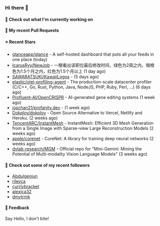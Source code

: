 ### Hi there 👋

#### 👷 Check out what I'm currently working on

#### 🔨 My recent Pull Requests


#### ⭐ Recent Stars

- [glanceapp/glance](https://github.com/glanceapp/glance) - A self-hosted dashboard that puts all your feeds in one place (today)
- [IcarusRyy/NewJob](https://github.com/IcarusRyy/NewJob) - 一眼看出该职位最后修改时间，绿色为2周之内，暗橙色为1.5个月之内，红色为1.5个月以上 (1 day ago)
- [SAWARATSUKI/KawaiiLogos](https://github.com/SAWARATSUKI/KawaiiLogos) -  (5 days ago)
- [elastic/otel-profiling-agent](https://github.com/elastic/otel-profiling-agent) - The production-scale datacenter profiler (C/C&#43;&#43;, Go, Rust, Python, Java, NodeJS, PHP, Ruby, Perl, ...) (6 days ago)
- [Profluent-AI/OpenCRISPR](https://github.com/Profluent-AI/OpenCRISPR) - AI-generated gene editing systems (1 week ago)
- [joschan21/profanity.dev](https://github.com/joschan21/profanity.dev) -  (1 week ago)
- [Dokploy/dokploy](https://github.com/Dokploy/dokploy) - Open Source Alternative to Vercel, Netlify and Heroku. (2 weeks ago)
- [TencentARC/InstantMesh](https://github.com/TencentARC/InstantMesh) - InstantMesh: Efficient 3D Mesh Generation from a Single Image with Sparse-view Large Reconstruction Models (2 weeks ago)
- [apple/corenet](https://github.com/apple/corenet) - CoreNet: A library for training deep neural networks (2 weeks ago)
- [dvlab-research/MGM](https://github.com/dvlab-research/MGM) - Official repo for &#34;Mini-Gemini: Mining the Potential of Multi-modality Vision Language Models&#34; (3 weeks ago)

#### 👯 Check out some of my recent followers

- [Abdulgeniun](https://github.com/Abdulgeniun)
- [rileyca](https://github.com/rileyca)
- [currlybracket](https://github.com/currlybracket)
- [alexica32](https://github.com/alexica32)
- [dmytrmk](https://github.com/dmytrmk)

#### 💬 Feedback

Say Hello, I don't bite!